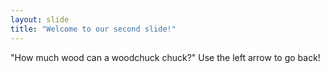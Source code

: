 ```yaml
---
layout: slide
title: "Welcome to our second slide!"
---
```

"How much wood can a woodchuck chuck?"
Use the left arrow to go back!
